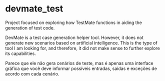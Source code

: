 # devmate_test
Project focused on exploring how TestMate functions in aiding the generation of test code.

DevMate is a test case generation helper tool. However, it does not generate new scenarios based on artificial intelligence. This is the type of tool I am looking for, and therefore, it did not make sense to further explore its capabilities.


Parece que ele não gera cenários de teste, mas é apenas uma interface gráfica que você deve informar possíveis entradas, saídas e exceções de acordo com cada cenário. 